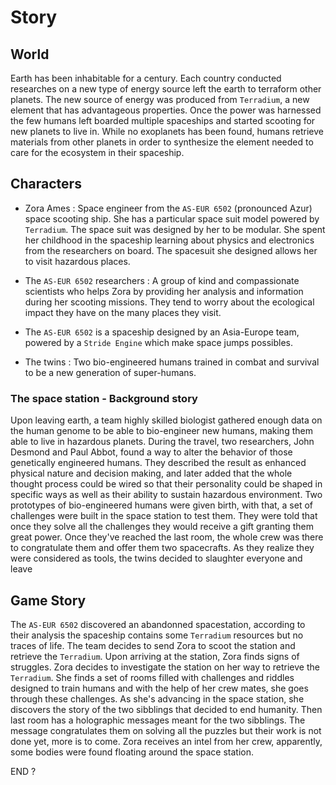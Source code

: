 # Story

## World

Earth has been inhabitable for a century. Each country conducted researches on a new type of energy source left the earth to terraform other planets. The new source of energy was produced from ``Terradium``, a new element that has advantageous properties. Once the power was harnessed the few humans left boarded multiple spaceships and started scooting for new planets to live in. While no exoplanets has been found, humans retrieve materials from other planets in order to synthesize the element needed to care for the ecosystem in their spaceship.

## Characters

- Zora Ames : Space engineer from the ``AS-EUR 6502`` (pronounced Azur) space scooting ship. She has a particular space suit model powered by ``Terradium``. The space suit was designed by her to be modular. She spent her childhood in the spaceship learning about physics and electronics from the researchers on board. The spacesuit she designed allows her to visit hazardous places.

- The ``AS-EUR 6502`` researchers : A group of kind and compassionate scientists who helps Zora by providing her analysis and information during her scooting missions. They tend to worry about the ecological impact they have on the many places they visit.

- The ``AS-EUR 6502`` is a spaceship designed by an Asia-Europe team, powered by a ``Stride Engine`` which make space jumps possibles.

- The twins : Two bio-engineered humans trained in combat and survival to be a new generation of super-humans.

### The space station - Background story

Upon leaving earth, a team highly skilled biologist gathered enough data on the human genome to be able to bio-engineer new humans, making them able to live in hazardous planets.
During the travel, two researchers, John Desmond and Paul Abbot, found a way to alter the behavior of those genetically engineered humans. They described the result as enhanced physical nature and decision making, and later added that the whole thought process could be wired so that their personality could be shaped in specific ways as well as their ability to sustain hazardous environment.
Two prototypes of bio-engineered humans were given birth, with that, a set of challenges were built in the space station to test them. They were told that once they solve all the challenges they would receive a gift granting them great power. Once they've reached the last room, the whole crew was there to congratulate them and offer them two spacecrafts.
As they realize they were considered as tools, the twins decided to slaughter everyone and leave

## Game Story

The ``AS-EUR 6502`` discovered an abandonned spacestation, according to their analysis the spaceship contains some ``Terradium`` resources but no traces of life. The team decides to send Zora to scoot the station and retrieve the ``Terradium``.
Upon arriving at the station, Zora finds signs of struggles. Zora decides to investigate the station on her way to retrieve the ``Terradium``.
She finds a set of rooms filled with challenges and riddles designed to train humans and with the help of her crew mates, she goes through these challenges.
As she's advancing in the space station, she discovers the story of the two sibblings that decided to end humanity.
Then last room has a holographic messages meant for the two sibblings. The message congratulates them on solving all the puzzles but their work is not done yet, more is to come. Zora receives an intel from her crew, apparently, some bodies were found floating around the space station.

END ?
